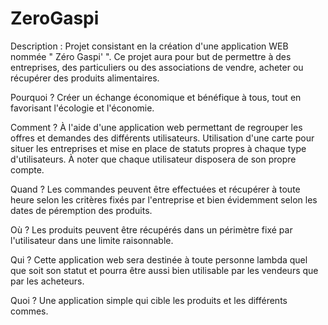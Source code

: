 # ZeroGaspi

Description : Projet consistant en la création d'une application WEB nommée " Zéro Gaspi' ". 
Ce projet aura pour but de permettre à des entreprises, des particuliers ou des associations de vendre, acheter ou récupérer des produits alimentaires.

Pourquoi ? Créer un échange économique et bénéfique à tous, tout en favorisant l'écologie et l'économie.

Comment ? À l'aide d'une application web permettant de regrouper les offres et demandes des différents utilisateurs. 
Utilisation d'une carte pour situer les entreprises et mise en place de statuts propres à chaque type d'utilisateurs. 
À noter que chaque utilisateur disposera de son propre compte. 

Quand ?  Les commandes peuvent être effectuées et récupérer à toute heure selon les critères fixés par l'entreprise 
et bien évidemment selon les dates de péremption des produits. 

Où ? Les produits peuvent être récupérés dans un périmètre fixé par l'utilisateur dans une limite raisonnable. 

Qui ? Cette application web sera destinée à toute personne lambda quel que soit son statut et pourra être aussi bien utilisable par les vendeurs que par les acheteurs. 

Quoi ? Une application simple qui cible les produits et les différents commes.